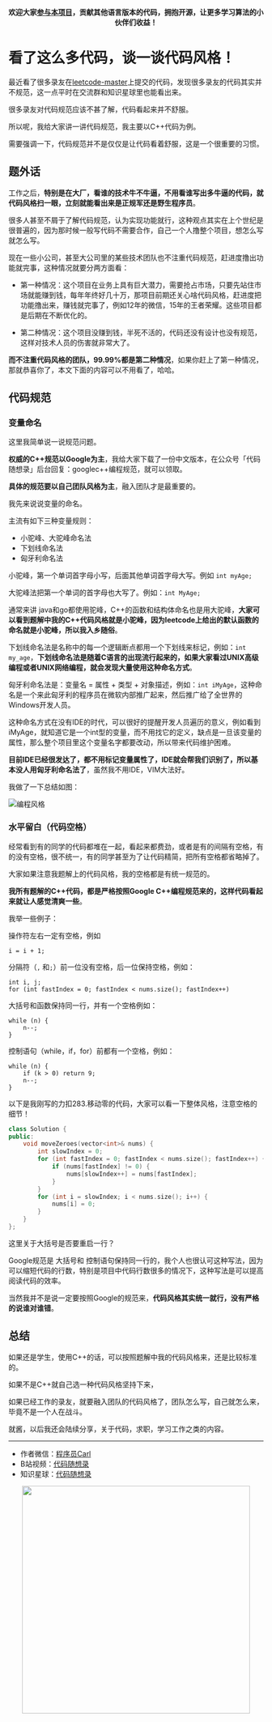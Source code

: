 <p align="center">
  <a href="https://mp.weixin.qq.com/s/RsdcQ9umo09R6cfnwXZlrQ"><img src="https://img.shields.io/badge/PDF下载-代码随想录-blueviolet" alt=""></a>
  <a href="https://mp.weixin.qq.com/s/b66DFkOp8OOxdZC_xLZxfw"><img src="https://img.shields.io/badge/刷题-微信群-green" alt=""></a>
  <a href="https://space.bilibili.com/525438321"><img src="https://img.shields.io/badge/B站-代码随想录-orange" alt=""></a>
  <a href="https://mp.weixin.qq.com/s/QVF6upVMSbgvZy8lHZS3CQ"><img src="https://img.shields.io/badge/知识星球-代码随想录-blue" alt=""></a>
</p>
<p align="center"><strong>欢迎大家<a href="https://mp.weixin.qq.com/s/tqCxrMEU-ajQumL1i8im9A">参与本项目</a>，贡献其他语言版本的代码，拥抱开源，让更多学习算法的小伙伴们收益！</strong></p>




# 看了这么多代码，谈一谈代码风格！ 

最近看了很多录友在[leetcode-master](https://mp.weixin.qq.com/s/wZRTrA9Rbvgq1yEkSw4vfQ)上提交的代码，发现很多录友的代码其实并不规范，这一点平时在交流群和知识星球里也能看出来。

很多录友对代码规范应该不甚了解，代码看起来并不舒服。

所以呢，我给大家讲一讲代码规范，我主要以C++代码为例。

需要强调一下，代码规范并不是仅仅是让代码看着舒服，这是一个很重要的习惯。

## 题外话

工作之后，**特别是在大厂，看谁的技术牛不牛逼，不用看谁写出多牛逼的代码，就代码风格扫一眼，立刻就能看出来是正规军还是野生程序员**。

很多人甚至不屑于了解代码规范，认为实现功能就行，这种观点其实在上个世纪是很普遍的，因为那时候一般写代码不需要合作，自己一个人撸整个项目，想怎么写就怎么写。

现在一些小公司，甚至大公司里的某些技术团队也不注重代码规范，赶进度撸出功能就完事，这种情况就要分两方面看：

* 第一种情况：这个项目在业务上具有巨大潜力，需要抢占市场，只要先站住市场就能赚到钱，每年年终好几十万，那项目前期还关心啥代码风格，赶进度把功能撸出来，赚钱就完事了，例如12年的微信，15年的王者荣耀。这些项目都是后期在不断优化的。

* 第二种情况：这个项目没赚到钱，半死不活的，代码还没有设计也没有规范，这样对技术人员的伤害就非常大了。

**而不注重代码风格的团队，99.99%都是第二种情况**，如果你赶上了第一种情况，那就恭喜你了，本文下面的内容可以不用看了，哈哈。

## 代码规范

### 变量命名

这里我简单说一说规范问题。

**权威的C++规范以Google为主**，我给大家下载了一份中文版本，在公众号「代码随想录」后台回复：googlec++编程规范，就可以领取。

**具体的规范要以自己团队风格为主**，融入团队才是最重要的。

我先来说说变量的命名。

主流有如下三种变量规则：

* 小驼峰、大驼峰命名法
* 下划线命名法
* 匈牙利命名法

小驼峰，第一个单词首字母小写，后面其他单词首字母大写。例如 `int myAge;`

大驼峰法把第一个单词的首字母也大写了。例如：``int MyAge;``

通常来讲 java和go都使用驼峰，C++的函数和结构体命名也是用大驼峰，**大家可以看到题解中我的C++代码风格就是小驼峰，因为leetcode上给出的默认函数的命名就是小驼峰，所以我入乡随俗**。

下划线命名法是名称中的每一个逻辑断点都用一个下划线来标记，例如：`int my_age`，**下划线命名法是随着C语言的出现流行起来的，如果大家看过UNIX高级编程或者UNIX网络编程，就会发现大量使用这种命名方式**。

匈牙利命名法是：变量名 = 属性 + 类型 + 对象描述，例如：`int iMyAge`，这种命名是一个来此匈牙利的程序员在微软内部推广起来，然后推广给了全世界的Windows开发人员。

这种命名方式在没有IDE的时代，可以很好的提醒开发人员遍历的意义，例如看到iMyAge，就知道它是一个int型的变量，而不用找它的定义，缺点是一旦该变量的属性，那么整个项目里这个变量名字都要改动，所以带来代码维护困难。

**目前IDE已经很发达了，都不用标记变量属性了，IDE就会帮我们识别了，所以基本没人用匈牙利命名法了**，虽然我不用IDE，VIM大法好。

我做了一下总结如图：

![编程风格](https://img-blog.csdnimg.cn/20201119173039835.png)

### 水平留白（代码空格）

经常看到有的同学的代码都堆在一起，看起来都费劲，或者是有的间隔有空格，有的没有空格，很不统一，有的同学甚至为了让代码精简，把所有空格都省略掉了。

大家如果注意我题解上的代码风格，我的空格都是有统一规范的。

**我所有题解的C++代码，都是严格按照Google C++编程规范来的，这样代码看起来就让人感觉清爽一些**。

我举一些例子：

操作符左右一定有空格，例如
```
i = i + 1;
```

分隔符（`,` 和`;`）前一位没有空格，后一位保持空格，例如：

```
int i, j;
for (int fastIndex = 0; fastIndex < nums.size(); fastIndex++)
```

大括号和函数保持同一行，并有一个空格例如：

```
while (n) {
    n--;
}
```

控制语句（while，if，for）前都有一个空格，例如：
```
while (n) {
    if (k > 0) return 9;
    n--;
}
```

以下是我刚写的力扣283.移动零的代码，大家可以看一下整体风格，注意空格的细节！
```C++
class Solution {
public:
    void moveZeroes(vector<int>& nums) {
        int slowIndex = 0;
        for (int fastIndex = 0; fastIndex < nums.size(); fastIndex++) {
            if (nums[fastIndex] != 0) {
                nums[slowIndex++] = nums[fastIndex];
            }
        }
        for (int i = slowIndex; i < nums.size(); i++) {
            nums[i] = 0;
        }
    }
};
```

这里关于大括号是否要重启一行？

Google规范是 大括号和 控制语句保持同一行的，我个人也很认可这种写法，因为可以缩短代码的行数，特别是项目中代码行数很多的情况下，这种写法是可以提高阅读代码的效率。

当然我并不是说一定要按照Google的规范来，**代码风格其实统一就行，没有严格的说谁对谁错**。

## 总结

如果还是学生，使用C++的话，可以按照题解中我的代码风格来，还是比较标准的。

如果不是C++就自己选一种代码风格坚持下来，

如果已经工作的录友，就要融入团队的代码风格了，团队怎么写，自己就怎么来，毕竟不是一个人在战斗。

就酱，以后我还会陆续分享，关于代码，求职，学习工作之类的内容。





-----------------------
* 作者微信：[程序员Carl](https://mp.weixin.qq.com/s/b66DFkOp8OOxdZC_xLZxfw)
* B站视频：[代码随想录](https://space.bilibili.com/525438321)
* 知识星球：[代码随想录](https://mp.weixin.qq.com/s/QVF6upVMSbgvZy8lHZS3CQ)
<div align="center"><img src=https://code-thinking.cdn.bcebos.com/pics/01二维码.jpg width=450> </img></div>
